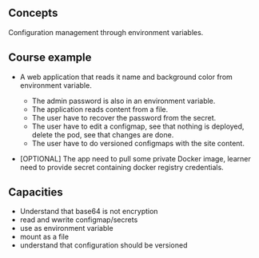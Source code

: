 ## Concepts

Configuration management through environment variables.

## Course example

- A web application that reads it name and background color from environment variable.
  - The admin password is also in an environment variable.
  - The application reads content from a file.
  - The user have to recover the password from the secret.
  - The user have to edit a configmap, see that nothing is deployed, delete the pod, see that changes are done.
  - The user have to do versioned configmaps with the site content.

- [OPTIONAL] The app need to pull some private Docker image, learner need to provide secret containing docker registry credentials.

## Capacities

- Understand that base64 is not encryption
- read and wwrite configmap/secrets
- use as environment variable
- mount as a file
- understand that configuration should be versioned 
